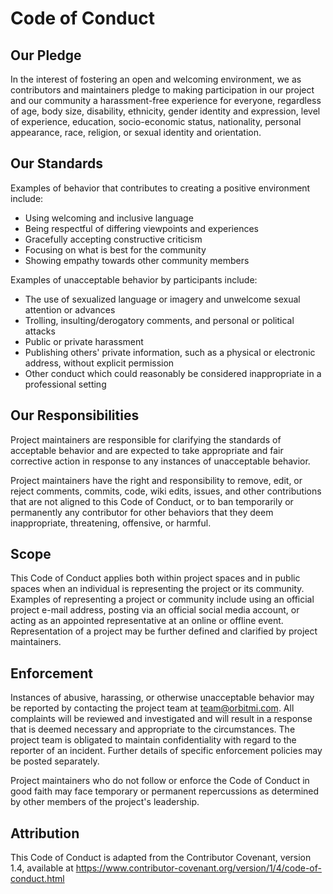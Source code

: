 # Code of Conduct

## Our Pledge

In the interest of fostering an open and welcoming environment, we as contributors and maintainers pledge 
to making participation in our project and our community a harassment-free experience for everyone, 
regardless of age, body size, disability, ethnicity, gender identity and expression, level of experience, 
education, socio-economic status, nationality, personal appearance, race, religion, or sexual identity and orientation.

## Our Standards

Examples of behavior that contributes to creating a positive environment include:

- Using welcoming and inclusive language 
- Being respectful of differing viewpoints and experiences 
- Gracefully accepting constructive criticism 
- Focusing on what is best for the community 
- Showing empathy towards other community members

Examples of unacceptable behavior by participants include:

- The use of sexualized language or imagery and unwelcome sexual attention or advances
- Trolling, insulting/derogatory comments, and personal or political attacks
- Public or private harassment 
- Publishing others' private information, such as a physical or electronic address, without explicit permission 
- Other conduct which could reasonably be considered inappropriate in a professional setting

## Our Responsibilities

Project maintainers are responsible for clarifying the standards of acceptable behavior and are expected to take 
appropriate and fair corrective action in response to any instances of unacceptable behavior.

Project maintainers have the right and responsibility to remove, edit, or reject comments, commits, code, wiki edits, 
issues, and other contributions that are not aligned to this Code of Conduct, or to ban temporarily or 
permanently any contributor for other behaviors that they deem inappropriate, threatening, offensive, or harmful.

## Scope

This Code of Conduct applies both within project spaces and in public spaces when an individual is representing 
the project or its community. Examples of representing a project or community include using an official project 
e-mail address, posting via an official social media account, or acting as an appointed representative at 
an online or offline event. Representation of a project may be further defined and clarified by project maintainers.

## Enforcement

Instances of abusive, harassing, or otherwise unacceptable behavior may be reported by contacting 
the project team at [team@orbitmi.com](mailto:team@orbitmi.com). All complaints will be reviewed and investigated and will result in a response 
that is deemed necessary and appropriate to the circumstances. The project team is obligated to maintain 
confidentiality with regard to the reporter of an incident. Further details of specific enforcement 
policies may be posted separately.

Project maintainers who do not follow or enforce the Code of Conduct in good faith may face temporary or 
permanent repercussions as determined by other members of the project's leadership.

## Attribution

This Code of Conduct is adapted from the Contributor Covenant, version 1.4, available 
at https://www.contributor-covenant.org/version/1/4/code-of-conduct.html